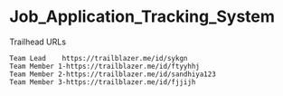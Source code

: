 # Job_Application_Tracking_System

Trailhead URLs 

    Team Lead    https://trailblazer.me/id/sykgn
    Team Member 1-https://trailblazer.me/id/ftyyhhj
    Team Member 2-https://trailblazer.me/id/sandhiya123  
    Team Member 3-https://trailblazer.me/id/fjjijh
